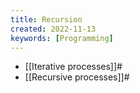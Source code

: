 ```yaml
---
title: Recursion
created: 2022-11-13
keywords: [Programming]
---
```


- [[Iterative processes]]#
- [[Recursive processes]]#
